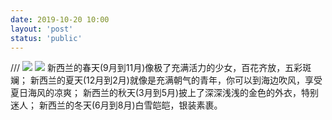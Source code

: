 ```yaml
---
date: 2019-10-20 10:00
layout: 'post'
status: 'public'
---
```

/// ![](https://cdn.pixabay.com/photo/2017/06/07/15/50/new-zealand-2380693_1280.jpg)
![](https://inz.oss-cn-beijing.aliyuncs.com/Images/Pixabay/tree-141884_1920.jpg)
新西兰的春天(9月到11月)像极了充满活力的少女，百花齐放，五彩斑斓；
新西兰的夏天(12月到2月)就像是充满朝气的青年，你可以到海边吹风，享受夏日海风的凉爽；
新西兰的秋天(3月到5月)披上了深深浅浅的金色的外衣，特别迷人；
新西兰的冬天(6月到8月)白雪皑皑，银装素裹。